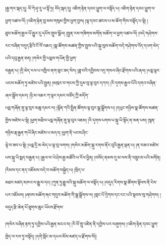 ﻿  
།རྒྱ་གར་སྐད་དུ། ལོ་ཀེ་ཤྭ་རཱ་ཡ་སྟོ་ཏྲ། བོད་སྐད་དུ། འཇིག་རྟེན་དབང་ཕྱུག་ལ་བསྟོད་པ། འཇིག་རྟེན་དབང་ཕྱུག་ལ་ཕྱག་འཚལ་ལོ། །འཇིག་རྟེན་བླ་མས་གསུམ་གྱིས་ཕྱག་བྱས། །ལྷ་དབང་ཚངས་པ་མ་ཆོག་གིས་བསྟོད་པ་སྟེ། །  
ཐུབ་མཆོག་རྒྱལ་པོ་མྱུར་དུ་དངོས་གྲུབ་སྩོལ། །སྤྱན་རས་གཟིགས་མགོན་མཆོག་ལ་ཕྱག་འཚལ་ལོ། །བདེ་གཤེགས་རང་བཞིན་བདུད་རྩིའི་ངོ་བོ་འཆང། །སྣ་ཚོགས་མཚན་གྱིས་སྤྲས་པའི་སྐུ་ལུས་མཆོག་བདེ་གཤེགས་འོད་དཔག་མེད་པའི་དབུ་རྒྱན་ཅན། །གསེར་གྱི་པདྨས་གཡོན་གྱི་ཕྱག་  
བརྒྱན་པ། །དྲི་མེད་རལ་པ་འཁྱིལ་ནག་ཅུང་ཟད་སེར། །ཟླ་བའི་དབྱིབས་འདྲ་གསལ་ཞིང་རྫོགས་པའི་ཞལ། །པདྨ་ལྟར་ཡངས་མཆོག་ཏུ་མཛེས་པའི་སྤྱན། །མཁུར་བ་གངས་ཀྱི་དུམ་བུ་ལྟ་བུར་དཀར། །རི་དྭགས་རྒྱལ་པོའི་དགའ་བཞིན་ཞལ་སྒྲོས་དམར། །ཉི་མ་འཆར་ཀ་ལྟར་དམར་བཙོད་ཀྱི་མདོག་  
པདྨ་གཞོན་ནུ་ལྟ་བུར་མཆུ་དམར་ལ། །སྟོན་ཀའི་སྤྲིན་ཚོགས་ལྟ་བུར་སྒྲ་སྒྲོགས་པ། །དཔུང་གཉིས་སྣ་ཚོགས་མཚན་གྱིས་མཛེས་པ་སྟེ། །ཕྱག་མཐིལ་པདྨ་གཞོན་ནུ་ལྟ་བུར་འཇམ། །རི་དྭགས་པགས་པ་སྐུ་ཡི་སྟོད་ན་མན་པས། །སྙན་གཉིས་རྣ་རྒྱན་གཡོ་ཞིང་མཛེས་པ་མདའ། །ཕྱག་ནི་ཡངས་ཤིང་  
ལྟེ་བ་ཟབ་པ་སྟེ། །པདྨ་དྲི་མ་མེད་པ་ལྟ་བུ་ལགས། །གསེར་མཆོག་སྐུ་རགས་ནོར་བུའི་རྒྱན་ལྡན་པ། །ན་བཟའ་མཛེས་པས་སྐུ་ཡི་སྨད་བརྒྱན་པ། །རྒྱལ་བ་ཡེ་ཤེས་རྒྱ་མཚོའི་ཕ་རོལ་ཕྱིན། །བསོད་ནམས་དུ་མ་ལས་ནི་འཁྲུངས་པའི་མགོན། །རིམས་དང་ནད་འཇོམས་བདེ་བ་མཆོག་བསྐྱེད་པ། །སྲིད་པ་  
མཐར་མཛད་མཁའ་ལ་རྒྱུ་བ་དང། །ཀུན་ཏུ་རྒྱུ་བའི་སྐུ་མཆོག་ལ་བསྟོད་པ། །བདུད་རིགས་སྣ་ཚོགས་སྟོབས་ནི་ངེས་པར་འཇོམས། །ཞབས་མཆོག་རྐང་གདུབ་མཆོག་གི་སྒྲ་སྒྲོགས་ལ། །གླང་པོ་དྲེགས་དང་ངང་པའི་སྟབས་སུ་གཤེགས། །བདུད་རྩི་ཆེན་པོ་ཐུགས་ཆུང་ཡོངས་རྫོགས་  
  
།གསེར་བཞིན་རྟག་ཏུ་དགྱེས་པའི་རྒྱན་མངའ་བ། །རི་བོ་གྲུ་འཛིན་ནི་དགྱེས་པར་བཞུགས། །འཇིག་རྟེན་དབང་ཕྱུག་ཁྱེད་ལ་རབ་ཏུ་བསྟོད། །དགེ་སློང་མ་དཔལ་མོས་མཛད་པ་རྫོགས་སོ།།  
  
  
